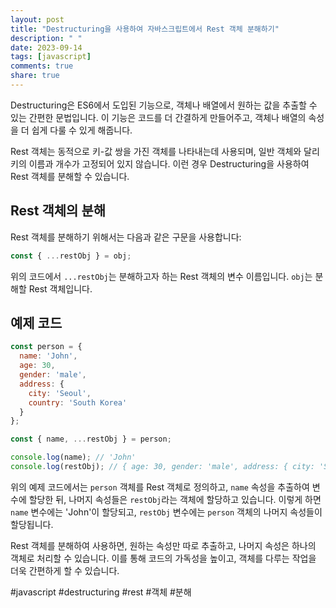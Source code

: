 ```yaml
---
layout: post
title: "Destructuring을 사용하여 자바스크립트에서 Rest 객체 분해하기"
description: " "
date: 2023-09-14
tags: [javascript]
comments: true
share: true
---
```


Destructuring은 ES6에서 도입된 기능으로, 객체나 배열에서 원하는 값을 추출할 수 있는 간편한 문법입니다. 이 기능은 코드를 더 간결하게 만들어주고, 객체나 배열의 속성을 더 쉽게 다룰 수 있게 해줍니다.

Rest 객체는 동적으로 키-값 쌍을 가진 객체를 나타내는데 사용되며, 일반 객체와 달리 키의 이름과 개수가 고정되어 있지 않습니다. 이런 경우 Destructuring을 사용하여 Rest 객체를 분해할 수 있습니다.

## Rest 객체의 분해

Rest 객체를 분해하기 위해서는 다음과 같은 구문을 사용합니다:

```javascript
const { ...restObj } = obj;
```

위의 코드에서 `...restObj`는 분해하고자 하는 Rest 객체의 변수 이름입니다. `obj`는 분해할 Rest 객체입니다.

## 예제 코드

```javascript
const person = {
  name: 'John',
  age: 30,
  gender: 'male',
  address: {
    city: 'Seoul',
    country: 'South Korea'
  }
};

const { name, ...restObj } = person;

console.log(name); // 'John'
console.log(restObj); // { age: 30, gender: 'male', address: { city: 'Seoul', country: 'South Korea' } }
```

위의 예제 코드에서는 `person` 객체를 Rest 객체로 정의하고, `name` 속성을 추출하여 변수에 할당한 뒤, 나머지 속성들은 `restObj`라는 객체에 할당하고 있습니다. 이렇게 하면 `name` 변수에는 'John'이 할당되고, `restObj` 변수에는 `person` 객체의 나머지 속성들이 할당됩니다.

Rest 객체를 분해하여 사용하면, 원하는 속성만 따로 추출하고, 나머지 속성은 하나의 객체로 처리할 수 있습니다. 이를 통해 코드의 가독성을 높이고, 객체를 다루는 작업을 더욱 간편하게 할 수 있습니다.

#javascript #destructuring #rest #객체 #분해